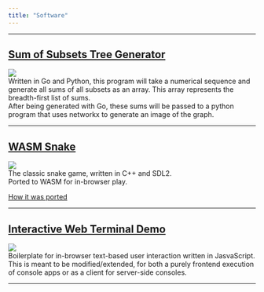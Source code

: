 ```yaml
---
title: "Software"
---
```


---

## [Sum of Subsets Tree Generator](/sum-subsets)  
![](/images/graph.png)  
Written in Go and Python, this program will take a numerical sequence and generate all sums of all subsets as an array. This array represents the breadth-first list of sums.  
After being generated with Go, these sums will be passed to a python program that uses networkx to generate an image of the graph.

---
## [WASM Snake](/snake-wasm)  
![](/images/snake.png)  
The classic snake game, written in C++ and SDL2.  
Ported to WASM for in-browser play.

[How it was ported](/posts/2020-07-13-sdl2-game-to-wasm/)  

---
## [Interactive Web Terminal Demo](/interactive-web-terminal)  
![](/images/terminal.png)  
Boilerplate for in-browser text-based user interaction written in JasvaScript.  
This is meant to be modified/extended, for both a purely frontend execution of console apps or as a client for server-side consoles.

---
